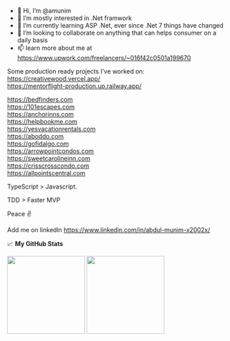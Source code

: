 - 👋 Hi, I’m @amunim
- 👀 I’m mostly interested in .Net framwork
- 🌱 I’m currently learning ASP .Net, ever since .Net 7 things have changed
- 💞️ I’m looking to collaborate on anything that can helps consumer on a daily basis
- 📫 learn more about me at https://www.upwork.com/freelancers/~016f42c0501a199670    

Some production ready projects I've worked on:  
https://creativewood.vercel.app/    
https://mentorflight-production.up.railway.app/    


https://bedfinders.com    
https://101escapes.com    
https://anchorinns.com   
https://helpbookme.com   
https://yesvacationrentals.com   
https://aboddo.com    
https://gofidalgo.com    
https://arrowpointcondos.com   
https://sweetcarolineinn.com    
https://crisscrosscondo.com     
https://allpointscentral.com    

TypeScript > Javascript.

TDD > Faster MVP

Peace ✌️

Add me on linkedIn https://www.linkedin.com/in/abdul-munim-x2002x/

📈 **My GitHub Stats**

<p>
  <img height="180em" src="https://github-readme-stats.vercel.app/api?username=amunim&show_icons=true&hide_border=true&theme=cobalt&count_private=true&include_all_commits=false" />
  <img height="180em" src="https://github-readme-stats.vercel.app/api/top-langs/?username=amunim&show_icons=true&hide_border=true&theme=cobalt&hide=hlsl,shaderlab&exclude_repo=OCRAIProject&layout=compact&langs_count=8"/>
</p>

<!---
amunim/amunim is a ✨ special ✨ repository because its `README.md` (this file) appears on your GitHub profile.
You can click the Preview link to take a look at your changes.
--->
